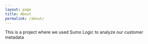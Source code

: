 ```yaml
---
layout: page
title: About
permalink: /about/
---
```


This is a project where we used Sumo Logic to analyze our customer metadata 


